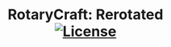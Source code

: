<h1 align="center">RotaryCraft: Rerotated  <br>
    <a href="https://github.com/DaHofa02/rotarycraft-rerotated/main/LICENSE"><img src="https://img.shields.io/github/license/DaHofa02/rotarycraft-rerotated?style=flat&color=900c3f" alt="License"></a>
    <br><br>

</h1>

